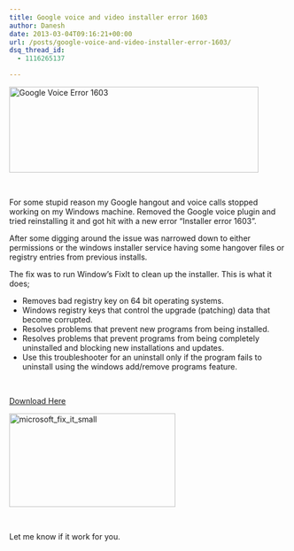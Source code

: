 ```yaml
---
title: Google voice and video installer error 1603
author: Danesh
date: 2013-03-04T09:16:21+00:00
url: /posts/google-voice-and-video-installer-error-1603/
dsq_thread_id:
  - 1116265137

---
```

[<img loading="lazy" class="alignnone size-medium wp-image-3132" alt="Google Voice Error 1603" src="/wp-content/uploads/2013/03/Google-voice-and-video-chat-Installer_2013-03-02_11-22-32-450x155.png" width="450" height="155" srcset="/wp-content/uploads/2013/03/Google-voice-and-video-chat-Installer_2013-03-02_11-22-32-450x155.png 450w, /wp-content/uploads/2013/03/Google-voice-and-video-chat-Installer_2013-03-02_11-22-32.png 456w" sizes="(max-width: 450px) 100vw, 450px" />][1]

&nbsp;

For some stupid reason my Google hangout and voice calls stopped working on my Windows machine. Removed the Google voice plugin and tried reinstalling it and got hit with a new error &#8220;Installer error 1603&#8221;.

After some digging around the issue was narrowed down to either permissions or the windows installer service having some hangover files or registry entries from previous installs.

The fix was to run Window&#8217;s FixIt to clean up the installer. This is what it does;

  * Removes bad registry key on 64 bit operating systems.
  * Windows registry keys that control the upgrade (patching) data that become corrupted.
  * Resolves problems that prevent new programs from being installed.
  * Resolves problems that prevent programs from being completely uninstalled and blocking new installations and updates.
  * Use this troubleshooter for an uninstall only if the program fails to uninstall using the windows add/remove programs feature.

&nbsp;

<a title="Microsoft FixIt" href="http://support.microsoft.com/mats/Program_Install_and_Uninstall/" target="_blank" rel="noopener">Download Here</a>

[<img loading="lazy" class="alignnone size-full wp-image-3133" alt="microsoft_fix_it_small" src="/wp-content/uploads/2013/03/microsoft_fix_it_small.png" width="300" height="169" />][2]

&nbsp;

Let me know if it work for you.

 [1]: /wp-content/uploads/2013/03/Google-voice-and-video-chat-Installer_2013-03-02_11-22-32.png
 [2]: http://support.microsoft.com/mats/Program_Install_and_Uninstall/